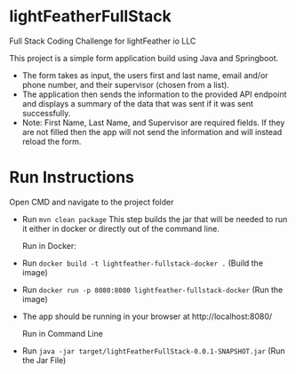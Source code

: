 # lightFeatherFullStack
Full Stack Coding Challenge for lightFeather io LLC

This project is a simple form application build using Java and Springboot.
- The form takes as input, the users first and last name, email and/or phone number, and their supervisor (chosen from a list). 
- The application then sends the information to the provided API endpoint and displays a summary of the data that was sent if it was sent successfully.
- Note: First Name, Last Name, and Supervisor are required fields. If they are not filled then the app will not send the information and will instead reload the form.

# Run Instructions 
Open CMD and navigate to the project folder
- Run `mvn clean package`
This step builds the jar that will be needed to run it either in docker or directly out of the command line.

  Run in Docker:
  
- Run `docker build -t lightfeather-fullstack-docker .` (Build the image)
- Run `docker run -p 8080:8080 lightfeather-fullstack-docker` (Run the image)
- The app should be running in your browser at http://localhost:8080/
  
  Run in Command Line
  
- Run `java -jar target/lightFeatherFullStack-0.0.1-SNAPSHOT.jar` (Run the Jar File)
